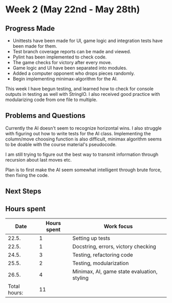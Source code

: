 # Week 2 (May 22nd - May 28th)

## Progress Made

* Unittests have been made for UI, game logic and integration tests have been made for them.
* Test branch coverage reports can be made and viewed.
* Pylint has been implemented to check code.
* The game checks for victory after every move.
* Game logic and UI have been separated into modules.
* Added a computer opponent who drops pieces randomly.
* Begin implementing minimax-algorithm for the AI.


This week I have begun testing, and learned how to check for console outputs in testing as well with StringIO. I also received good practice with modularizing code from one file to multiple.

## Problems and Questions

Currently the AI doesn't seem to recognize horizontal wins. I also struggle with figuring out how to write tests for the AI class. Implementing the column/move choosing function is also difficult, minimax algorithm seems to be doable with the course material's pseudocode.

I am still trying to figure out the best way to transmit information through recursion about last moves etc.

Plan is to first make the AI seem somewhat intelligent through brute force, then fixing the code.

## Next Steps



## Hours spent

|Date|Hours spent|Work focus|
|---|---|---|
|22.5.|1|Setting up tests|
|22.5.|1|Docstring, errors, victory checking|
|24.5.|3|Testing, refactoring code|
|25.5.|2|Testing, modularization|
|26.5.|4|Minimax, AI, game state evaluation, styling|
|Total hours:|11|
